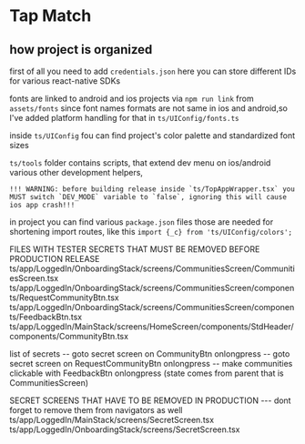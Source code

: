 # Tap Match

## how project is organized

first of all you need to add `credentials.json` here you can store different IDs for various react-native SDKs

fonts are linked to android and ios projects via `npm run link` from `assets/fonts`
since font names formats are not same in ios and android,so I've added platform handling for that in `ts/UIConfig/fonts.ts` 

inside `ts/UIConfig` fou can find project's color palette and standardized font sizes


`ts/tools` folder contains scripts, that extend dev menu on ios/android various other development helpers, 

    !!! WARNING: before building release inside `ts/TopAppWrapper.tsx` you MUST switch `DEV_MODE` variable to `false`, ignoring this will cause ios app crash!!!

in project you can find various `package.json` files those are needed for shortening import routes, like this `import {_c} from 'ts/UIConfig/colors';`

























FILES WITH TESTER SECRETS THAT MUST BE REMOVED BEFORE PRODUCTION RELEASE
ts/app/LoggedIn/OnboardingStack/screens/CommunitiesScreen/CommunitiesScreen.tsx
ts/app/LoggedIn/OnboardingStack/screens/CommunitiesScreen/components/RequestCommunityBtn.tsx
ts/app/LoggedIn/OnboardingStack/screens/CommunitiesScreen/components/FeedbackBtn.tsx
ts/app/LoggedIn/MainStack/screens/HomeScreen/components/StdHeader/components/CommunityBtn.tsx

list of secrets
-- goto secret screen on CommunityBtn onlongpress
--  goto secret screen on RequestCommunityBtn onlongpress
-- make communities clickable with FeedbackBtn onlongpress (state comes from parent that is CommunitiesScreen)

SECRET SCREENS THAT HAVE TO BE REMOVED IN PRODUCTION
--- dont forget to remove them from navigators as well
ts/app/LoggedIn/MainStack/screens/SecretScreen.tsx
ts/app/LoggedIn/OnboardingStack/screens/SecretScreen.tsx